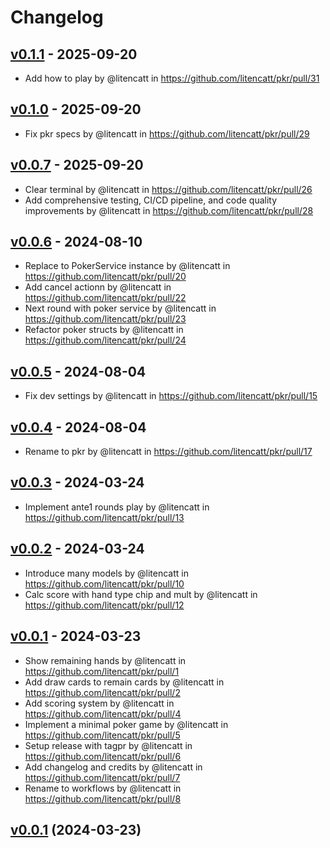 # Changelog

## [v0.1.1](https://github.com/litencatt/pkr/compare/v0.1.0...v0.1.1) - 2025-09-20
- Add how to play by @litencatt in https://github.com/litencatt/pkr/pull/31

## [v0.1.0](https://github.com/litencatt/pkr/compare/v0.0.7...v0.1.0) - 2025-09-20

- Fix pkr specs by @litencatt in https://github.com/litencatt/pkr/pull/29

## [v0.0.7](https://github.com/litencatt/pkr/compare/v0.0.6...v0.0.7) - 2025-09-20

- Clear terminal by @litencatt in https://github.com/litencatt/pkr/pull/26
- Add comprehensive testing, CI/CD pipeline, and code quality improvements by @litencatt in https://github.com/litencatt/pkr/pull/28

## [v0.0.6](https://github.com/litencatt/pkr/compare/v0.0.5...v0.0.6) - 2024-08-10

- Replace to PokerService instance by @litencatt in https://github.com/litencatt/pkr/pull/20
- Add cancel actionn by @litencatt in https://github.com/litencatt/pkr/pull/22
- Next round with poker service by @litencatt in https://github.com/litencatt/pkr/pull/23
- Refactor poker structs by @litencatt in https://github.com/litencatt/pkr/pull/24

## [v0.0.5](https://github.com/litencatt/pkr/compare/v0.0.4...v0.0.5) - 2024-08-04

- Fix dev settings by @litencatt in https://github.com/litencatt/pkr/pull/15

## [v0.0.4](https://github.com/litencatt/pkr/compare/v0.0.3...v0.0.4) - 2024-08-04

- Rename to pkr by @litencatt in https://github.com/litencatt/pkr/pull/17

## [v0.0.3](https://github.com/litencatt/pkr/compare/v0.0.2...v0.0.3) - 2024-03-24

- Implement ante1 rounds play by @litencatt in https://github.com/litencatt/pkr/pull/13

## [v0.0.2](https://github.com/litencatt/pkr/compare/v0.0.1...v0.0.2) - 2024-03-24

- Introduce many models by @litencatt in https://github.com/litencatt/pkr/pull/10
- Calc score with hand type chip and mult by @litencatt in https://github.com/litencatt/pkr/pull/12

## [v0.0.1](https://github.com/litencatt/pkr/commits/v0.0.1) - 2024-03-23

- Show remaining hands by @litencatt in https://github.com/litencatt/pkr/pull/1
- Add draw cards to remain cards by @litencatt in https://github.com/litencatt/pkr/pull/2
- Add scoring system by @litencatt in https://github.com/litencatt/pkr/pull/4
- Implement a minimal poker game by @litencatt in https://github.com/litencatt/pkr/pull/5
- Setup release with tagpr by @litencatt in https://github.com/litencatt/pkr/pull/6
- Add changelog and credits by @litencatt in https://github.com/litencatt/pkr/pull/7
- Rename to workflows by @litencatt in https://github.com/litencatt/pkr/pull/8

## [v0.0.1](/compare/f139c4e4e1aa...v0.0.1) (2024-03-23)
